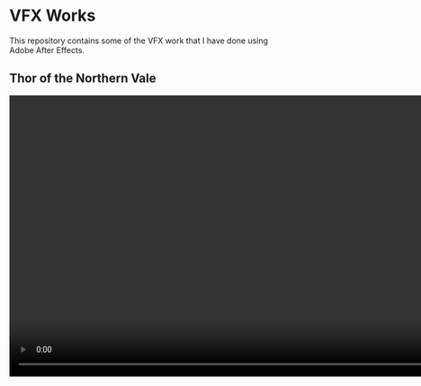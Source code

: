 # VFX Works

This repository contains some of the VFX work that I have done using Adobe After Effects.

## Thor of the Northern Vale

<video src='Thor-of-the-Northern-Vale.mp4' width='1000'>

## Dr. Strange

<video src='Dr.Strange.mp4' width='1000'>
